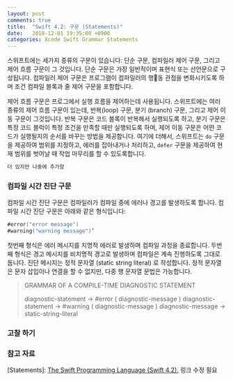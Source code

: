```yaml
---
layout: post
comments: true
title:  "Swift 4.2: 구문 (Statements)"
date:   2018-12-01 19:35:00 +0900
categories: Xcode Swift Grammar Statements
---
```


스위프트에는 세가지 종류의 구문이 있습니다: 단순 구문, 컴파일러 제어 구문, 그리고 제어 흐름 구문이 그 것입니다. 단순 구문은 가장 일반적이며 표현식 또는 선언문으로 구성됩니다. 컴파일러 제어 구문은 프로그램이 컴파일러의 행동 관점을 변화시키도록 하며 조건 컴파일 블록과 줄 제어 구문을 포함합니다.

제어 흐름 구문은 프로그에서 실행 흐름을 제어하는데 사용됩니다. 스위프트에는 여러 종류의 제어 흐름 구문이 있는데, 반복(loop) 구문, 분기 (branch) 구문, 그리고 제어 이동 구문이 그것입니다. 반복 구문은 코드 블록이 반복해서 실행되도록 하고, 분기 구문은 특정 코드 블럭이 특정 조건을 만족할 때만 실행되도록 하며, 제어 이동 구문은 어떤 코드가 실행될지의 순서를 바꾸는 방법을 제공합니다. 여기에 더해서, 스위프트는 `do` 구문을 제공하여 범위를 지정하고, 에러를 잡아내거나 처리하고, `defer` 구문을 제공하여 현재 범위를 벗어날 때 작업 마무리를 할 수 있도록합니다.

```swift
더 있지만 나중에 추가함
```
### 컴파일 시간 진단 구문

컴파일 시간 진단 구문은 컴파일러가 컴파일 중에 에러나 경고를 발생하도록 합니다. 컴파일 시간 진단 구문은 아래와 같은 형식입니다:

```swift
#error("error message")
#warning("warning message")’
```

첫번째 형식은 에러 메시지를 치명적 에러로 발생하며 컴파일 과정을 종료합니다. 두번째 형식은 경고 메시지를 비치명적 경고로 발생하며 컴파일은 계속 진행하도록 그대로 둡니다. 진단 메시지는 정적 문자열 (static string literal) 로 작성합니다. 정적 문자열은 문자 삽입이나 연결을 할 수 없지만, 다중 행 문자열 문법은 가능합니다.  

> GRAMMAR OF A COMPILE-TIME DIAGNOSTIC STATEMENT
>
> diagnostic-statement → #error ( diagnostic-message )
> diagnostic-statement → #warning ( diagnostic-message )
> diagnostic-message → static-string-literal

### 고찰 하기


### 참고 자료

[Statements]: [The Swift Programming Language (Swift 4.2).](https://itunes.apple.com/kr/book/the-swift-programming-language-swift-4-2/id881256329?mt=11) 링크 수정 필요
